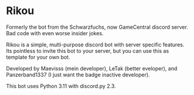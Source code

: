 # Rikou

Formerly the bot from the Schwarzfuchs, now GameCentral discord server.
Bad code with even worse insider jokes.


Rikou is a simple, multi-purpose discord bot with server specific features.
Its pointless to invite this bot to your server, but you can use this as template for your own bot.

Developed by Maevisss (mein developer), LeTak (better eveloper), and Panzerband1337 (I just want the badge inactive developer).

This bot uses Python 3.11 with discord.py 2.3.